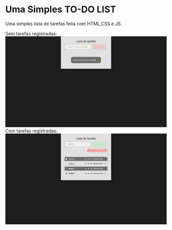 <h1>Uma Simples TO-DO LIST</h1>

<p>
    Uma simples lista de tarefas feita com HTML,CSS e JS.
</p>
<span>Sem tarefas registradas:</span>
<img src="./empty.jpg">
<span>Com tarefas registradas:</span>
<img src="./fill.jpg">
